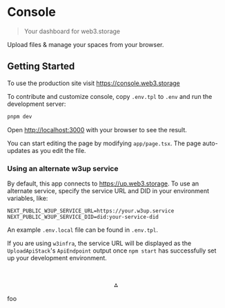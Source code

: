 # Console

> Your dashboard for web3.storage

Upload files & manage your spaces from your browser.

## Getting Started

To use the production site visit https://console.web3.storage

To contribute and customize console, copy `.env.tpl` to `.env` and run the development server:

```bash
pnpm dev
```

Open [http://localhost:3000](http://localhost:3000) with your browser to see the result.

You can start editing the page by modifying `app/page.tsx`. The page auto-updates as you edit the file.

### Using an alternate w3up service

By default, this app connects to https://up.web3.storage. To use an alternate service, specify
the service URL and DID in your environment variables, like:

```
NEXT_PUBLIC_W3UP_SERVICE_URL=https://your.w3up.service
NEXT_PUBLIC_W3UP_SERVICE_DID=did:your-service-did
```

An example `.env.local` file can be found in `.env.tpl`.

If you are using `w3infra`, the service URL will be displayed as the `UploadApiStack`'s `ApiEndpoint` output once `npm start` has successfully set up your development environment.

<p style="text-align:center;padding-top:2rem">⁂</p>
foo

